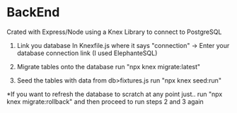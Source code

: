 # BackEnd

Crated with Express/Node using a Knex Library to connect to PostgreSQL

1) Link you database
In Knexfile.js where it says "connection" -> Enter your database connection link (I used ElephanteSQL)

2) Migrate tables onto the database
run "npx knex migrate:latest"

3) Seed the tables with data from db>fixtures.js
run "npx knex seed:run"

*If you want to refresh the database to scratch at any point just..
run "npx knex migrate:rollback"
and then proceed to run steps 2 and 3 again
